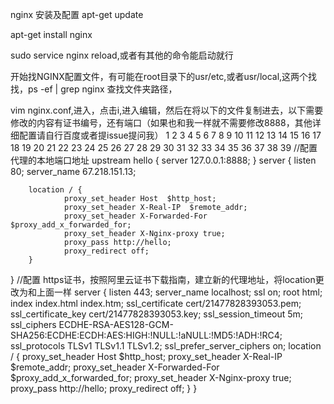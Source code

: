 nginx 安装及配置
apt-get update

apt-get install nginx

sudo service nginx reload,或者有其他的命令能启动就行

开始找NGINX配置文件，有可能在root目录下的usr/etc,或者usr/local,这两个找找，ps -ef | grep nginx 查找文件夹路径，

vim nginx.conf,进入，点击i,进入编辑，然后在将以下的文件复制进去，以下需要修改的内容有证书编号，还有端口（如果也和我一样就不需要修改8888，其他详细配置请自行百度或者提issue提问我）
1
2
3
4
5
6
7
8
9
10
11
12
13
14
15
16
17
18
19
20
21
22
23
24
25
26
27
28
29
30
31
32
33
34
35
36
37
38
39
//配置代理的本地端口地址
upstream hello {
        server 127.0.0.1:8888;
}
server {
        listen 80;
        server_name 67.218.151.13;

        location / {
                proxy_set_header Host  $http_host;
                proxy_set_header X-Real-IP  $remote_addr;
                proxy_set_header X-Forwarded-For  $proxy_add_x_forwarded_for;
                proxy_set_header X-Nginx-proxy true;
                proxy_pass http://hello;
                proxy_redirect off;
        }
}
//配置 https证书，按照阿里云证书下载指南，建立新的代理地址，将location更改为和上面一样
server {
        listen 443;
        server_name localhost;
        ssl on;
        root html;
        index index.html index.htm;
        ssl_certificate   cert/21477828393053.pem;
        ssl_certificate_key  cert/21477828393053.key;
        ssl_session_timeout 5m;
        ssl_ciphers ECDHE-RSA-AES128-GCM-SHA256:ECDHE:ECDH:AES:HIGH:!NULL:!aNULL:!MD5:!ADH:!RC4;
        ssl_protocols TLSv1 TLSv1.1 TLSv1.2;
        ssl_prefer_server_ciphers on;
        location / {
                proxy_set_header Host  $http_host;
                proxy_set_header X-Real-IP  $remote_addr;
                proxy_set_header X-Forwarded-For  $proxy_add_x_forwarded_for;
                proxy_set_header X-Nginx-proxy true;
                proxy_pass http://hello;
                proxy_redirect off;
        }
}
